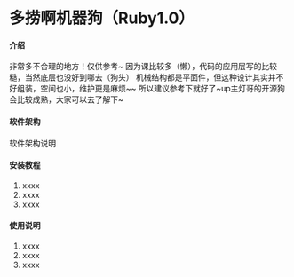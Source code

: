 # 多捞啊机器狗（Ruby1.0）

#### 介绍
非常多不合理的地方！仅供参考~
因为课比较多（懒），代码的应用层写的比较糙，当然底层也没好到哪去（狗头）
机械结构都是平面件，但这种设计其实并不好组装，空间也小，维护更是麻烦~~
所以建议参考下就好了~up主灯哥的开源狗会比较成熟，大家可以去了解下~

#### 软件架构
软件架构说明


#### 安装教程

1.  xxxx
2.  xxxx
3.  xxxx

#### 使用说明

1.  xxxx
2.  xxxx
3.  xxxx


